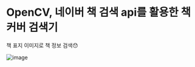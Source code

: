 # OpenCV, 네이버 책 검색 api를 활용한 책커버 검색기
책 표지 이미지로 책 정보 검색😯

![image](https://user-images.githubusercontent.com/57261470/88800710-8a856200-d1e3-11ea-9ff9-f58aa966f25f.png)
